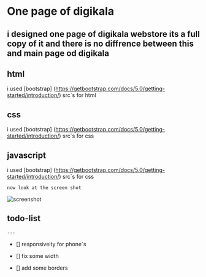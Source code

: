 #   One page of digikala

i designed one  page of digikala webstore its a full copy of it and there is no diffrence between this and main page od digikala
---

## html

 i used [bootstrap]  (https://getbootstrap.com/docs/5.0/getting-started/introduction/)
 src`s for html 



## css

 i used [bootstrap]  (https://getbootstrap.com/docs/5.0/getting-started/introduction/)
 src`s for css 

## javascript

 i used [bootstrap]  (https://getbootstrap.com/docs/5.0/getting-started/introduction/)
 src`s for css 

```
now look at the screen shot
```

![screenshot](png.png)

## todo-list
   
    ---

- [] responsiveity for phone`s

- [] fix some width

- [] add some borders


